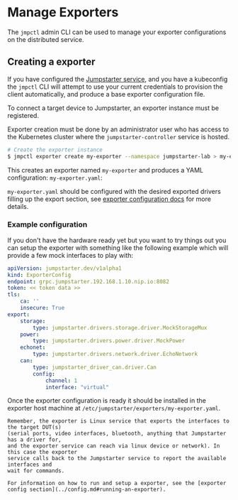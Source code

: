 # Manage Exporters

The `jmpctl` admin CLI can be used to manage your exporter configurations
on the distributed service.

## Creating a exporter

If you have configured the [Jumpstarter service](../introduction/service.md),
and you have a kubeconfig the `jmpctl` CLI will attempt to use
your current credentials to provision the client automatically, and produce
a base exporter configuration file.

To connect a target device to Jumpstarter, an exporter instance must be registered.

Exporter creation must be done by an administrator user who has access to
the Kubernetes cluster where the `jumpstarter-controller` service is hosted.

```bash
# Create the exporter instance
$ jmpctl exporter create my-exporter --namespace jumpstarter-lab > my-exporter.yaml
```

This creates an exporter named `my-exporter` and produces a YAML configuration: `my-exporter.yaml`:

`my-exporter.yaml` should be configured with the desired exported drivers filling up the
export section, see [exporter configuration docs](../config.md#exporter-config) for more details.

### Example configuration
If you don't have the hardware ready yet but you want to try things out you
can setup the exporter with something like the following example which
will provide a few mock interfaces to play with:

```yaml
apiVersion: jumpstarter.dev/v1alpha1
kind: ExporterConfig
endpoint: grpc.jumpstarter.192.168.1.10.nip.io:8082
token: << token data >>
tls:
    ca: ''
    insecure: True
export:
    storage:
        type: jumpstarter.drivers.storage.driver.MockStorageMux
    power:
        type: jumpstarter.drivers.power.driver.MockPower
    echonet:
        type: jumpstarter.drivers.network.driver.EchoNetwork
    can:
        type: jumpstarter_driver_can.driver.Can
        config:
            channel: 1
            interface: "virtual"
```

Once the exporter configuration is ready it should be installed in the
exporter host machine at
`/etc/jumpstarter/exporters/my-exporter.yaml`.

```{note}
Remember, the exporter is Linux service that exports the interfaces to the target DUT(s)
(serial ports, video interfaces, bluetooth, anything that Jumpstarter has a driver for,
and the exporter service can reach via linux device or network). In this case the exporter
service calls back to the Jumpstarter service to report the available interfaces and
wait for commands.
```

```{tip}
For information on how to run and setup a exporter, see the [exporter config section](../config.md#running-an-exporter).
```
